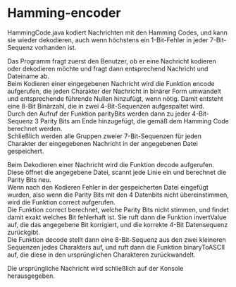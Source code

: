 # Hamming-encoder

HammingCode.java kodiert Nachrichten mit den Hamming Codes, und kann sie wieder dekodieren, auch wenn höchstens ein 1-Bit-Fehler in jeder 7-Bit-Sequenz vorhanden ist.

Das Programm fragt zuerst den Benutzer, ob er eine Nachricht kodieren oder dekodieren möchte und fragt dann entsprechend Nachricht und Dateiname ab.<br>
Beim Kodieren einer eingegebenen Nachricht wird die Funktion encode aufgerufen, die jeden Charakter der Nachricht in binärer Form umwandelt und entsprechende führende Nullen hinzufügt, wenn nötig. Damit entsteht eine 8-Bit Binärzahl, die in zwei 4-Bit-Sequenzen aufgespaltet wird.<br>
Durch den Aufruf der Funktion parityBits  werden dann zu jeder 4-Bit-Sequenz 3 Parity Bits am Ende hinzugefügt, die gemäß dem Hamming Code berechnet werden.<br>
Schließlich werden alle Gruppen zweier 7-Bit-Sequenzen für jeden Charakter der eingegebenen Nachricht in der angegebenen Datei gespeichert.<br>


Beim Dekodieren einer Nachricht wird die Funktion decode aufgerufen. Diese öffnet die angegebene Datei, scannt jede Linie ein und berechnet die Parity Bits neu. <br>
Wenn nach den Kodieren Fehler in der gespeicherten Datei eingefügt wurden, also wenn die Parity Bits mit den 4 Datenbits nicht übereinstimmen, wird die Funktion correct aufgerufen. <br>
Die Funktion correct berechnet, welche Parity Bits nicht stimmen, und findet damit exakt welches Bit fehlerhaft ist. Sie ruft dann die Funktion invertValue auf, die das angegebene Bit korrigiert, und die korrekte 4-Bit Datensequenz zurückgibt.<br>
Die Funktion decode stellt dann eine 8-Bit-Sequenz aus den zwei kleineren Sequenzen jedes Charakters auf, und ruft dann die Funktion binaryToASCII auf, die diese in den ursprünglichen Charakteren zurückwandelt. <br>

Die ursprüngliche Nachricht wird schließlich auf der Konsole herausgegeben.

